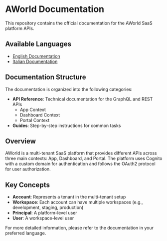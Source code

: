 # AWorld Documentation

This repository contains the official documentation for the AWorld SaaS platform APIs.

## Available Languages

- [English Documentation](./en/README.md)
- [Italian Documentation](./it/README.md)

## Documentation Structure

The documentation is organized into the following categories:

- **API Reference**: Technical documentation for the GraphQL and REST APIs
  - App Context
  - Dashboard Context
  - Portal Context
- **Guides**: Step-by-step instructions for common tasks

## Overview

AWorld is a multi-tenant SaaS platform that provides different APIs across three main contexts: App, Dashboard, and Portal. The platform uses Cognito with a custom domain for authentication and follows the OAuth2 protocol for user authorization.

## Key Concepts

- **Account**: Represents a tenant in the multi-tenant setup
- **Workspace**: Each account can have multiple workspaces (e.g., development, staging, production)
- **Principal**: A platform-level user
- **User**: A workspace-level user

For more detailed information, please refer to the documentation in your preferred language.
